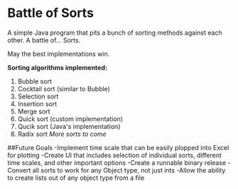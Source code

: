 # Battle of Sorts
A simple Java program that pits a bunch of sorting methods against each other. A battle of... Sorts.

May the best implementations win.

**Sorting algorithms implemented:**
1. Bubble sort
2. Cocktail sort (similar to Bubble)
3. Selection sort
4. Insertion sort
5. Merge sort
6. Quick sort (custom implementation)
7. Qucik sort (Java's implementation)
8. Radix sort
*More sorts to come*

##Future Goals
-Implement time scale that can be easily plopped into Excel for plotting
-Create UI that includes selection of individual sorts, different time scales, and other important options
-Create a runnable binary release
-Convert all sorts to work for any Object type, not just ints
-Allow the ability to create lists out of any object type from a file
